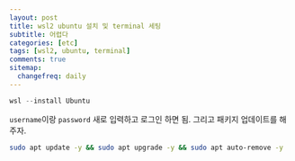 ```yaml
---
layout: post
title: wsl2 ubuntu 설치 및 terminal 세팅
subtitle: 어렵다
categories: [etc]
tags: [wsl2, ubuntu, terminal]
comments: true
sitemap:
  changefreq: daily
---
```


```powershell
wsl --install Ubuntu
```

`username`이랑 `password` 새로 입력하고 로그인 하면 됨.
그리고 패키지 업데이트를 해주자.

```bash
sudo apt update -y && sudo apt upgrade -y && sudo apt auto-remove -y
```